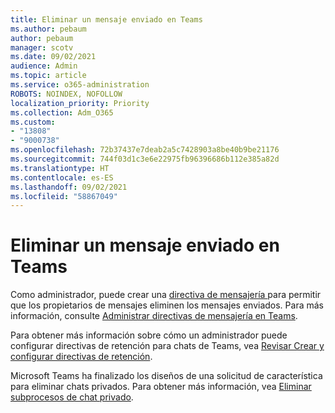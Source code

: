 ```yaml
---
title: Eliminar un mensaje enviado en Teams
ms.author: pebaum
author: pebaum
manager: scotv
ms.date: 09/02/2021
audience: Admin
ms.topic: article
ms.service: o365-administration
ROBOTS: NOINDEX, NOFOLLOW
localization_priority: Priority
ms.collection: Adm_O365
ms.custom:
- "13808"
- "9000738"
ms.openlocfilehash: 72b37437e7deab2a5c7428903a8be40b9be21176
ms.sourcegitcommit: 744f03d1c3e6e22975fb96396686b112e385a82d
ms.translationtype: HT
ms.contentlocale: es-ES
ms.lasthandoff: 09/02/2021
ms.locfileid: "58867049"
---
```

# <a name="delete-a-sent-message-in-teams"></a>Eliminar un mensaje enviado en Teams

Como administrador, puede crear una [directiva de mensajería ](https://admin.teams.microsoft.com/policies/messaging) para permitir que los propietarios de mensajes eliminen los mensajes enviados. Para más información, consulte [Administrar directivas de mensajería en Teams](https://docs.microsoft.com/microsoftteams/messaging-policies-in-teams).

Para obtener más información sobre cómo un administrador puede configurar directivas de retención para chats de Teams, vea [Revisar Crear y configurar directivas de retención](https://docs.microsoft.com/microsoft-365/compliance/create-retention-policies). 

Microsoft Teams ha finalizado los diseños de una solicitud de característica para eliminar chats privados. Para obtener más información, vea [Eliminar subprocesos de chat privado](https://microsoftteams.uservoice.com/forums/555103-public/suggestions/33535006-delete-private-chat-threads).